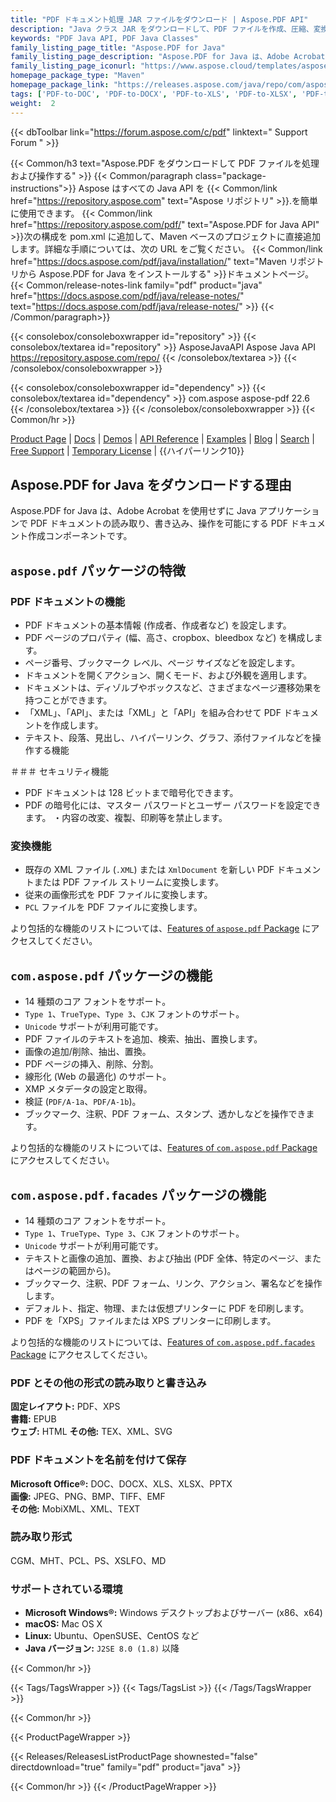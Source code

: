 ```yaml
---
title: "PDF ドキュメント処理 JAR ファイルをダウンロード | Aspose.PDF API"
description: "Java クラス JAR をダウンロードして、PDF ファイルを作成、圧縮、変換します。カスタム フォント、JavaScript、ブックマーク、画像、エクスポート、注釈、フォーム、および印刷をサポートします。"
keywords: "PDF Java API, PDF Java Classes"
family_listing_page_title: "Aspose.PDF for Java"
family_listing_page_description: "Aspose.PDF for Java は、Adobe Acrobat を使用せずに Java アプリケーションで PDF ドキュメントの読み取り、書き込み、操作を可能にする PDF ドキュメント作成 API です。 PDF、XFA、TXT、HTML、PCL、XML、XPS、および画像ファイル形式での作業をサポートしています。"
family_listing_page_iconurl: "https://www.aspose.cloud/templates/aspose/App_Themes/V3/images/pdf/272x272/aspose_pdf-for-java-min.png"
homepage_package_type: "Maven"
homepage_package_link: "https://releases.aspose.com/java/repo/com/aspose/aspose-pdf/"
tags: ['PDF-to-DOC', 'PDF-to-DOCX', 'PDF-to-XLS', 'PDF-to-XLSX', 'PDF-to-PPTX', 'PDF-to-TIFF', 'PDF-to-SVG', 'PDF-to-EPUB', 'PDF-to-LaTeX', 'PDF-to-TeX', 'PDF-to-TXT', 'PDF-to-XPS', 'PDFA-to-PDF']
weight:  2
---
```


{{< dbToolbar link="https://forum.aspose.com/c/pdf" linktext=" Support Forum " >}}

{{< Common/h3 text="Aspose.PDF をダウンロードして PDF ファイルを処理および操作する"  >}}
{{< Common/paragraph class="package-instructions">}}
Aspose はすべての Java API を
{{< Common/link href="https://repository.aspose.com" text="Aspose リポジトリ"  >}}.を簡単に使用できます。
{{< Common/link href="https://repository.aspose.com/pdf/" text="Aspose.PDF for Java API"  >}}次の構成を pom.xml に追加して、Maven ベースのプロジェクトに直接追加します。詳細な手順については、次の URL をご覧ください。
{{< Common/link href="https://docs.aspose.com/pdf/java/installation/" text="Maven リポジトリから Aspose.PDF for Java をインストールする"  >}}ドキュメントページ。
{{< Common/release-notes-link family="pdf" product="java" href="https://docs.aspose.com/pdf/java/release-notes/" text="https://docs.aspose.com/pdf/java/release-notes/"  >}}
{{< /Common/paragraph>}}

{{< consolebox/consoleboxwrapper id="repository" >}}
   {{< consolebox/textarea id="repository" >}} 
      <repository>
      <id>AsposeJavaAPI</id>
      <name>Aspose Java API</name>
      <url>https://repository.aspose.com/repo/</url>
      </repository> 
   {{< /consolebox/textarea >}}
{{< /consolebox/consoleboxwrapper >}}

{{< consolebox/consoleboxwrapper id="dependency" >}}
   {{< consolebox/textarea id="dependency" >}}
      <dependency>
      <groupId>com.aspose</groupId>
      <artifactId>aspose-pdf</artifactId>
      <version>22.6</version>
      </dependency>
   {{< /consolebox/textarea >}}
{{< /consolebox/consoleboxwrapper >}}
{{< Common/hr >}}

[Product Page](https://products.aspose.com/pdf/java) | [Docs](https://docs.aspose.com/pdf/java/) | [Demos](https://products.aspose.app/pdf/family) | [API Reference](https://reference.aspose.com/pdf/java) | [Examples](https://github.com/aspose-pdf/Aspose.PDF-for-Java/tree/master/Examples) | [Blog](https://blog.aspose.com/category/pdf/) | [Search](https://search.aspose.com/) | [Free Support](https://forum.aspose.com/c/pdf) | [Temporary License](https://purchase.aspose.com/temporary-license) | {{ハイパーリンク10}}

## Aspose.PDF for Java をダウンロードする理由

Aspose.PDF for Java は、Adobe Acrobat を使用せずに Java アプリケーションで PDF ドキュメントの読み取り、書き込み、操作を可能にする PDF ドキュメント作成コンポーネントです。

## `aspose.pdf` パッケージの特徴

### PDF ドキュメントの機能

- PDF ドキュメントの基本情報 (作成者、作成者など) を設定します。
- PDF ページのプロパティ (幅、高さ、cropbox、bleedbox など) を構成します。
- ページ番号、ブックマーク レベル、ページ サイズなどを設定します。
- ドキュメントを開くアクション、開くモード、および外観を適用します。
- ドキュメントは、ディゾルブやボックスなど、さまざまなページ遷移効果を持つことができます。
- 「XML」、「API」、または「XML」と「API」を組み合わせて PDF ドキュメントを作成します。
- テキスト、段落、見出し、ハイパーリンク、グラフ、添付ファイルなどを操作する機能

＃＃＃ セキュリティ機能

- PDF ドキュメントは 128 ビットまで暗号化できます。
- PDF の暗号化には、マスター パスワードとユーザー パスワードを設定できます。
・内容の改変、複製、印刷等を禁止します。

### 変換機能

- 既存の XML ファイル (`.XML`) または `XmlDocument` を新しい PDF ドキュメントまたは PDF ファイル ストリームに変換します。
- 従来の画像形式を PDF ファイルに変換します。
- `PCL` ファイルを PDF ファイルに変換します。

より包括的な機能のリストについては、[Features of `aspose.pdf` Package](https://docs.aspose.com/pdf/java/features-of-aspose-pdf-package/) にアクセスしてください。

## `com.aspose.pdf` パッケージの機能

- 14 種類のコア フォントをサポート。
- `Type 1`、`TrueType`、`Type 3`、`CJK` フォントのサポート。
- `Unicode` サポートが利用可能です。
- PDF ファイルのテキストを追加、検索、抽出、置換します。
- 画像の追加/削除、抽出、置換。
- PDF ページの挿入、削除、分割。
- 線形化 (Web の最適化) のサポート。
- XMP メタデータの設定と取得。
- 検証 (`PDF/A-1a`、`PDF/A-1b`)。
- ブックマーク、注釈、PDF フォーム、スタンプ、透かしなどを操作できます。

より包括的な機能のリストについては、[Features of `com.aspose.pdf` Package](https://docs.aspose.com/pdf/java/features-of-com-aspose-pdf-package/) にアクセスしてください。

## `com.aspose.pdf.facades` パッケージの機能

- 14 種類のコア フォントをサポート。
- `Type 1`、`TrueType`、`Type 3`、`CJK` フォントのサポート。
- `Unicode` サポートが利用可能です。
- テキストと画像の追加、置換、および抽出 (PDF 全体、特定のページ、またはページの範囲から)。
- ブックマーク、注釈、PDF フォーム、リンク、アクション、署名などを操作します。
- デフォルト、指定、物理、または仮想プリンターに PDF を印刷します。
- PDF を「XPS」ファイルまたは XPS プリンターに印刷します。

より包括的な機能のリストについては、[Features of `com.aspose.pdf.facades` Package](https://docs.aspose.com/pdf/java/features-of-com-aspose-pdf-facades-package/) にアクセスしてください。

### PDF とその他の形式の読み取りと書き込み

**固定レイアウト:** PDF、XPS\
**書籍:** EPUB\
**ウェブ:** HTML
**その他:** TEX、XML、SVG

### PDF ドキュメントを名前を付けて保存

**Microsoft Office®:** DOC、DOCX、XLS、XLSX、PPTX\
**画像:** JPEG、PNG、BMP、TIFF、EMF\
**その他:** MobiXML、XML、TEXT

### 読み取り形式

CGM、MHT、PCL、PS、XSLFO、MD

### サポートされている環境

- **Microsoft Windows®:** Windows デスクトップおよびサーバー (x86、x64)
- **macOS:** Mac OS X
- **Linux:** Ubuntu、OpenSUSE、CentOS など
- **Java バージョン:** `J2SE 8.0 (1.8)` 以降

{{< Common/hr >}}

{{< Tags/TagsWrapper >}}
 {{< Tags/TagsList >}}
{{< /Tags/TagsWrapper >}}

{{< Common/hr >}}

{{< ProductPageWrapper >}}
<!-- ReleasesListProductPage-->
   {{< Releases/ReleasesListProductPage shownested="false"  directdownload="true" family="pdf" product="java" >}}
<!-- /ReleasesListProductPage-->
{{< Common/hr >}}
{{< /ProductPageWrapper >}}


